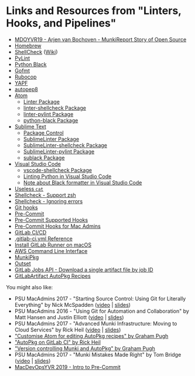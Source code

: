 # Links and Resources from "Linters, Hooks, and Pipelines"

- [MDOYVR19 - Arjen van Bochoven - MunkiReport Story of Open Source](https://www.youtube.com/watch?v=kaWHVHx5pdw)
- [Homebrew](https://brew.sh)
- [ShellCheck](https://github.com/koalaman/shellcheck) ([Wiki](https://github.com/koalaman/shellcheck/wiki))
- [PyLint](https://www.pylint.org)
- [Python Black](https://black.readthedocs.io/en/stable/)
- [Gofmt](https://golang.org/cmd/gofmt/)
- [Rubocop](https://docs.rubocop.org/en/stable/)
- [YAPF](https://github.com/google/yapf)
- [autopep8](https://github.com/hhatto/autopep8)
- [Atom](https://atom.io)
    - [Linter Package](https://atom.io/packages/linter)
    - [linter-shellcheck Package](https://atom.io/packages/linter-shellcheck)
    - [linter-pylint Package](https://atom.io/packages/linter-pylint)
    - [python-black Package](https://atom.io/packages/python-black)
- [Sublime Text](https://www.sublimetext.com)
    - [Package Control](https://packagecontrol.io/installation)
    - [SublimeLinter Package](https://github.com/SublimeLinter/SublimeLinter)
    - [SublimeLinter-shellcheck Package](https://github.com/SublimeLinter/SublimeLinter-shellcheck)
    - [SublimeLinter-pylint Package](https://github.com/SublimeLinter/SublimeLinter-pylint)
    - [sublack Package](https://github.com/jgirardet/sublack)
- [Visual Studio Code](https://code.visualstudio.com)
    - [vscode-shellcheck Package](https://github.com/timonwong/vscode-shellcheck)
    - [Linting Python in Visual Studio Code](https://code.visualstudio.com/docs/python/linting)
    - [Note about Black formatter in Visual Studio Code](https://code.visualstudio.com/docs/python/editing#_formatterspecific-settings)
- [Useless `cat`](https://en.wikipedia.org/wiki/Cat_(Unix)#Useless_use_of_cat) 
- [Shellcheck - Support zsh](https://github.com/koalaman/shellcheck/issues/809)
- [Shellcheck - Ignoring errors](https://github.com/koalaman/shellcheck/wiki/Ignore)
- [Git hooks](https://githooks.com)
- [Pre-Commit](https://pre-commit.com)
- [Pre-Commit Supported Hooks](https://pre-commit.com/hooks.html)
- [Pre-Commit Hooks for Mac Admins](https://github.com/homebysix/pre-commit-macadmin)
- [GitLab CI/CD](https://docs.gitlab.com/ee/ci/)
- [.gitlab-ci.yml Reference](https://docs.gitlab.com/ee/ci/yaml/README.html)
- [Install GitLab Runner on macOS](https://docs.gitlab.com/runner/install/osx.html)
- [AWS Command Line Interface](https://aws.amazon.com/cli/)
- [MunkiPkg](https://github.com/munki/munki-pkg)
- [Outset](https://github.com/chilcote/outset)
- [GitLab Jobs API - Download a single artifact file by job ID](https://docs.gitlab.com/ee/api/jobs.html#download-a-single-artifact-file-by-job-id)
- [GitLabArtifact AutoPkg Recipes](https://github.com/autopkg/homebysix-recipes/tree/master/GitLabArtifact)

You might also like:

- PSU MacAdmins 2017 - "Starting Source Control: Using Git for Literally Everything" by Nick McSpadden ([video](https://www.youtube.com/watch?v=V1W70J-svTE) | [slides](http://macadmins.psu.edu/files/2017/07/psumac2017-210-Starting-Source-Control-Using-Git-For-Literally-Everything-2jljw83.pdf))
- PSU MacAdmins 2016 - "Using Git for Automation and Collaboration" by Matt Hansen and Justin Elliott ([video](https://www.youtube.com/watch?v=ecrDzEgdkfQ) | [slides](http://macadmins.psu.edu/wp-content/uploads/sites/24696/2016/06/psumac2016-91-Using-Git-for-Automation-and-Collaboration.pdf))
- PSU MacAdmins 2017 - "Advanced Munki Infrastructure: Moving to Cloud Services" by Rick Heil ([video](https://www.youtube.com/watch?v=__JXxHvuXd8) | [slides](http://macadmins.psu.edu/files/2017/07/psumac2017-163-Advanced-Munki-Infrastructure-Moving-to-Cloud-Services-otixbt.pdf))
- ["Customise Atom for editing AutoPkg recipes" by Graham Pugh](https://grahamrpugh.com/2017/10/20/customize-atom-for-autopkg-recipes.html)
- ["AutoPkg on GitLab CI" by Rick Heil](https://rickheil.com/autopkg-on-gitlab-ci/)
- ["Version controlling Munki and AutoPkg" by Graham Pugh](https://grahamrpugh.com/2015/12/07/version-control-munki-autopkg.html)
- PSU MacAdmins 2017 - "Munki Mistakes Made Right" by Tom Bridge ([video](https://www.youtube.com/watch?v=AtTXQk0wIHc) | [slides](http://macadmins.psu.edu/files/2017/07/psumac2017-155-Munki-Mistakes-Made-Right-1rgtg4i.pdf))
- [MacDevOpsYVR 2019 - Intro to Pre-Commit](https://www.youtube.com/watch?v=1UCyGC6DVOU&app=desktop)